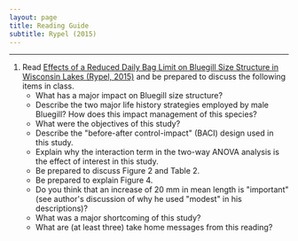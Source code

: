 ```yaml
---
layout: page
title: Reading Guide
subtitle: Rypel (2015)
---
```


----

1. Read [Effects of a Reduced Daily Bag Limit on Bluegill Size Structure in Wisconsin Lakes (Rypel, 2015)](Rypel_2015_BGBagLimits.pdf) and be prepared to discuss the following items in class.
    * What has a major impact on Bluegill size structure?
    * Describe the two major life history strategies employed by male Bluegill?  How does this impact management of this species?
    * What were the objectives of this study?
    * Describe the "before-after control-impact" (BACI) design used in this study.
    * Explain why the interaction term in the two-way ANOVA analysis is the effect of interest in this study.
    * Be prepared to discuss Figure 2 and Table 2.
    * Be prepared to explain Figure 4.
    * Do you think that an increase of 20 mm in mean length is "important" (see author's discussion of why he used "modest" in his descriptions)?
    * What was a major shortcoming of this study?
    * What are (at least three) take home messages from this reading?
